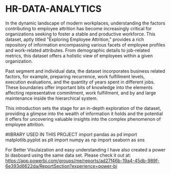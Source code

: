 # HR-DATA-ANALYTICS
In the dynamic landscape of modern workplaces, understanding the factors contributing to employee attrition has become increasingly critical for organizations seeking to foster a stable and productive workforce. This dataset, aptly titled "Exploring Employee Attrition," provides a rich repository of information encompassing various facets of employee profiles and work-related attributes. From demographic details to job-related metrics, this dataset offers a holistic view of employees within a given organization.

Past segment and individual data, the dataset incorporates business related factors, for example, preparing recurrence, work fulfillment levels, execution evaluations, and the quantity of years spent in different jobs. These boundaries offer important bits of knowledge into the elements affecting representative commitment, work fulfillment, and by and large maintenance inside the hierarchical system.

This introduction sets the stage for an in-depth exploration of the dataset, providing a glimpse into the wealth of information it holds and the potential it offers for uncovering valuable insights into the complex phenomenon of employee attrition.

#lIBRARY USED IN THIS PROJECT
import pandas as pd
import matplotlib.pyplot as plt
import numpy as np
import seaborn as sns

For Better Visulaization and easy understanding I have also created a power bi dasboard using the same data set. 
Please check it out at: https://app.powerbi.com/groups/me/reports/ad27f46b-19a4-45db-989f-6e393d6622da/ReportSection?experience=power-bi
